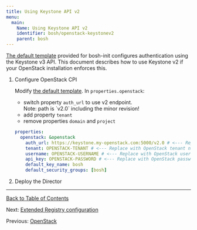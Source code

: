 ```yaml
---
title: Using Keystone API v2
menu:
  main:
    Name: Using Keystone API v2
    identifier: bosh/openstack-keystonev2
    parent: bosh
---
```


[The default template](init-openstack.html#create-manifest) provided for bosh-init configures authentication using the Keystone v3 API. This document describes how to use Keystone v2 if your OpenStack installation enforces this.

1. Configure OpenStack CPI

    Modify [the default template](init-openstack.html#create-manifest). In `properties.openstack`:
    - switch property `auth_url` to use v2 endpoint.
        <div class="note">Note: path is `v2.0` including the minor revision!</div>
    - add property `tenant`
    - remove properties `domain` and `project`

    ```yaml
    properties:
      openstack: &openstack
        auth_url: https://keystone.my-openstack.com:5000/v2.0 # <--- Replace with Keystone URL
        tenant: OPENSTACK-TENANT # <--- Replace with OpenStack tenant name
        username: OPENSTACK-USERNAME # <--- Replace with OpenStack username
        api_key: OPENSTACK-PASSWORD # <--- Replace with OpenStack password
        default_key_name: bosh
        default_security_groups: [bosh]
    ```

1. Deploy the Director

---
[Back to Table of Contents](index.html#cpi-config)

Next: [Extended Registry configuration](openstack-registry.html)

Previous: [OpenStack](openstack-cpi.html)
